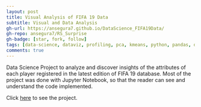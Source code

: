```yaml
---
layout: post
title: Visual Analysis of FIFA 19 Data
subtitle: Visual and Data Analysis 
gh-url: https://ansegura7.github.io/DataScience_FIFA19Data/
gh-repo: ansegura7/RS_Surprise
gh-badge: [star, fork, follow]
tags: [data-science, dataviz, profiling, pca, kmeans, python, pandas, d3js, network, force-layout]
comments: true
---
```


Data Science Project to analyze and discover insights of the attributes of each player registered in the latest edition of FIFA 19 database. Most of the project was done with Jupyter Notebook, so that the reader can see and understand the code implemented.

Click [here](https://ansegura7.github.io/DataScience_FIFA19Data/) to see the project.
